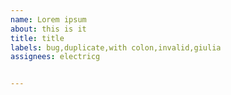 ```yaml
---
name: Lorem ipsum
about: this is it
title: title
labels: bug,duplicate,with colon,invalid,giulia
assignees: electricg


---
```


